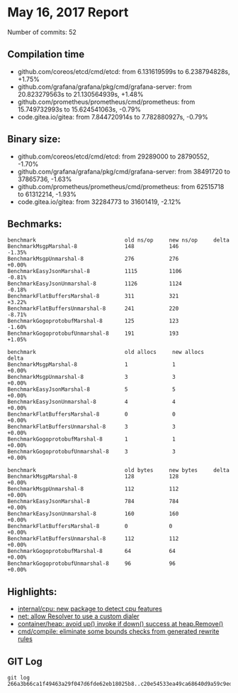 # May 16, 2017 Report

Number of commits: 52

## Compilation time

* github.com/coreos/etcd/cmd/etcd: from 6.131619599s to 6.238794828s, +1.75%
* github.com/grafana/grafana/pkg/cmd/grafana-server: from 20.823279563s to 21.130564939s, +1.48%
* github.com/prometheus/prometheus/cmd/prometheus: from 15.749732993s to 15.624541063s, -0.79%
* code.gitea.io/gitea: from 7.844720914s to 7.782880927s, -0.79%

## Binary size:

* github.com/coreos/etcd/cmd/etcd: from 29289000 to 28790552, -1.70%
* github.com/grafana/grafana/pkg/cmd/grafana-server: from 38491720 to 37865736, -1.63%
* github.com/prometheus/prometheus/cmd/prometheus: from 62515718 to 61312214, -1.93%
* code.gitea.io/gitea: from 32284773 to 31601419, -2.12%

## Bechmarks:

```
benchmark                            old ns/op     new ns/op     delta
BenchmarkMsgpMarshal-8               148           146           -1.35%
BenchmarkMsgpUnmarshal-8             276           276           +0.00%
BenchmarkEasyJsonMarshal-8           1115          1106          -0.81%
BenchmarkEasyJsonUnmarshal-8         1126          1124          -0.18%
BenchmarkFlatBuffersMarshal-8        311           321           +3.22%
BenchmarkFlatBuffersUnmarshal-8      241           220           -8.71%
BenchmarkGogoprotobufMarshal-8       125           123           -1.60%
BenchmarkGogoprotobufUnmarshal-8     191           193           +1.05%

benchmark                            old allocs     new allocs     delta
BenchmarkMsgpMarshal-8               1              1              +0.00%
BenchmarkMsgpUnmarshal-8             3              3              +0.00%
BenchmarkEasyJsonMarshal-8           5              5              +0.00%
BenchmarkEasyJsonUnmarshal-8         4              4              +0.00%
BenchmarkFlatBuffersMarshal-8        0              0              +0.00%
BenchmarkFlatBuffersUnmarshal-8      3              3              +0.00%
BenchmarkGogoprotobufMarshal-8       1              1              +0.00%
BenchmarkGogoprotobufUnmarshal-8     3              3              +0.00%

benchmark                            old bytes     new bytes     delta
BenchmarkMsgpMarshal-8               128           128           +0.00%
BenchmarkMsgpUnmarshal-8             112           112           +0.00%
BenchmarkEasyJsonMarshal-8           784           784           +0.00%
BenchmarkEasyJsonUnmarshal-8         160           160           +0.00%
BenchmarkFlatBuffersMarshal-8        0             0             +0.00%
BenchmarkFlatBuffersUnmarshal-8      112           112           +0.00%
BenchmarkGogoprotobufMarshal-8       64            64            +0.00%
BenchmarkGogoprotobufUnmarshal-8     96            96            +0.00%
```
## Highlights: 

* [internal/cpu: new package to detect cpu features](https://github.com/golang/go/commit/69972aea74de6a0397a05281475d1ca006da7bb0)
* [net: allow Resolver to use a custom dialer](https://github.com/golang/go/commit/380aa884b8b2935137eee266d0a44e9083fae71f)
* [container/heap: avoid up() invoke if down() success at heap.Remove()](https://github.com/golang/go/commit/ee57e36dfa6879c05ac6717c29f2df5b546e1256)
* [cmd/compile: eliminate some bounds checks from generated rewrite rules](https://github.com/golang/go/commit/5548f7d5cfadf1319a99b2a17e72ff91fcdd09fc)

## GIT Log

```
git log 266a3b66ca1f49463a29f047d6fde62eb18025b8..c20e54533ea49ca68640d9a59c9ed935b27da8e5
```
